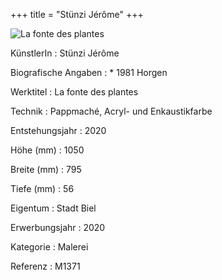 +++
title = "Stünzi Jérôme"
+++

![La fonte des plantes](/images/m1371.jpg)

KünstlerIn
: Stünzi Jérôme

Biografische Angaben
: \* 1981 Horgen

Werktitel
: La fonte des plantes

Technik
: Pappmaché, Acryl- und Enkaustikfarbe

Entstehungsjahr
: 2020

Höhe (mm)
: 1050

Breite (mm)
: 795

Tiefe (mm)
: 56

Eigentum
: Stadt Biel

Erwerbungsjahr
: 2020

Kategorie
: Malerei

Referenz
: M1371

